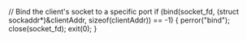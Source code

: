 // Bind the client's socket to a specific port
if (bind(socket_fd, (struct sockaddr*)&clientAddr, sizeof(clientAddr)) == -1) {
    perror("bind");
    close(socket_fd);
    exit(0);
}
